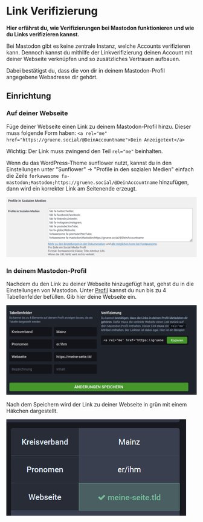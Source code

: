 # Link Verifizierung

**Hier erfährst du, wie Verifizierungen bei Mastodon funktionieren und wie du Links verifizieren kannst.**

Bei Mastodon gibt es keine zentrale Instanz, welche Accounts verifizieren kann. Dennoch kannst du mithilfe der Linkverifizierung deinen Account mit deiner Webseite verknüpfen und so zusätzliches Vertrauen aufbauen.

Dabei bestätigst du, dass die von dir in deinem Mastodon-Profil angegebene Webadresse dir gehört.

## Einrichtung

### Auf deiner Webseite

Füge deiner Webseite einen Link zu deinem Mastodon-Profil hinzu. Dieser muss folgende Form haben: `<a rel="me" href="https://gruene.social/@DeinAccountname">Dein Anzeigetext</a>`

Wichtig: Der Link muss zwingend den Teil `rel="me"` beinhalten.

Wenn du das WordPress-Theme sunflower nutzt, kannst du in den Einstellungen unter "Sunflower" -> "Profile in den sozialen Medien" einfach die Zeile `forkawesome fa-mastodon;Mastodon;https://gruene.social/@DeinAccountname` hinzufügen, dann wird ein korrekter Link am Seitenende erzeugt.

![Screenshot sunflower](img/link_sunflower.png)

### In deinem Mastodon-Profil

Nachdem du den Link zu deiner Webseite hinzugefügt hast, gehst du in die Einstellungen von Mastodon. Unter [Profil](https://gruene.social/settings/profile) kannst du nun bis zu 4 Tabellenfelder befüllen. Gib hier deine Webseite ein.

![Screenshot Profilseite Eingabe von Tabellenfeldern](img/link_eingabe.png)

Nach dem Speichern wird der Link zu deiner Webseite in grün mit einem Häkchen dargestellt.

![Screenshot Profilseite mit Tabellenfeldern und verifiziertem Link](img/link_ausgabe.png)
